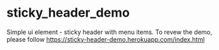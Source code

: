 # sticky_header_demo
Simple ui element - sticky header with menu items.
To revew the demo, please follow https://sticky-header-demo.herokuapp.com/index.html
